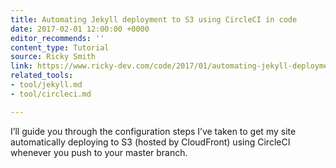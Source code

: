```yaml
---
title: Automating Jekyll deployment to S3 using CircleCI in code
date: 2017-02-01 12:00:00 +0000
editor_recommends: ''
content_type: Tutorial
source: Ricky Smith
link: https://www.ricky-dev.com/code/2017/01/automating-jekyll-deployment-to-s3-using-circleci/
related_tools:
- tool/jekyll.md
- tool/circleci.md

---
```

I’ll guide you through the configuration steps I’ve taken to get my site automatically deploying to S3 (hosted by CloudFront) using CircleCI whenever you push to your master branch.
